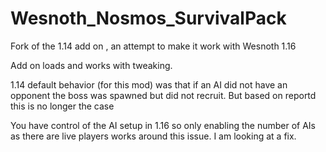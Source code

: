# Wesnoth_Nosmos_SurvivalPack
Fork of the 1.14 add on , an attempt to make it work with Wesnoth 1.16

Add on loads and works with tweaking.

1.14 default behavior (for this mod) was that if an AI did not have an opponent the boss was spawned but did not recruit. But based on reportd this is no longer the case

You have control of the AI setup in 1.16 so only enabling the number of AIs as there are live players works around this issue. I am looking at a fix.
